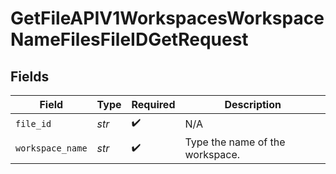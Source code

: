 # GetFileAPIV1WorkspacesWorkspaceNameFilesFileIDGetRequest


## Fields

| Field                           | Type                            | Required                        | Description                     |
| ------------------------------- | ------------------------------- | ------------------------------- | ------------------------------- |
| `file_id`                       | *str*                           | :heavy_check_mark:              | N/A                             |
| `workspace_name`                | *str*                           | :heavy_check_mark:              | Type the name of the workspace. |